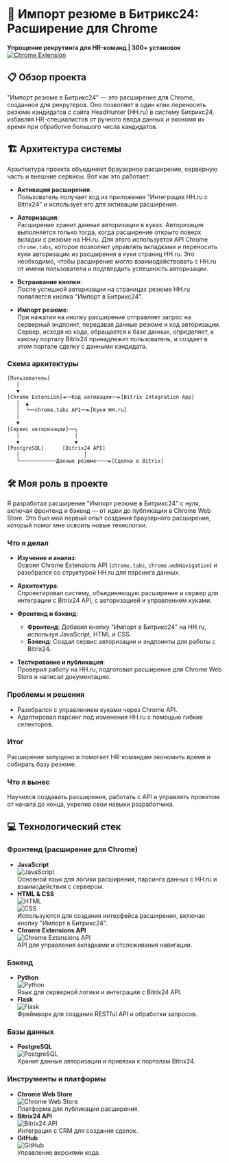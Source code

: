 # 🔄 Импорт резюме в Битрикс24: Расширение для Chrome  
**Упрощение рекрутинга для HR-команд | 300+ установок**  
[![Chrome Extension](https://img.shields.io/badge/Chrome_Web_Store-4.5/5⭐-4285F4?logo=googlechrome&logoColor=white)](https://chromewebstore.google.com/detail/%D0%B8%D0%BC%D0%BF%D0%BE%D1%80%D1%82-%D1%80%D0%B5%D0%B7%D1%8E%D0%BC%D0%B5/mjepbnolegdpfonnhhjjjgffiidibbkc?pli=1)

## 📋 Обзор проекта  
"Импорт резюме в Битрикс24" — это расширение для Chrome, созданное для рекрутеров. Оно позволяет в один клик переносить резюме кандидатов с сайта HeadHunter (HH.ru) в систему Битрикс24, избавляя HR-специалистов от ручного ввода данных и экономя их время при обработке большого числа кандидатов.

## 🏗️ Архитектура системы  
Архитектура проекта объединяет браузерное расширение, серверную часть и внешние сервисы. Вот как это работает:

- **Активация расширения**:  
  Пользователь получает код из приложения "Интеграция HH.ru с Bitrix24" и использует его для активации расширения.

- **Авторизация**:  
  Расширение хранит данные авторизации в куках. Авторизация выполняется только тогда, когда расширение открыто поверх вкладки с резюме на HH.ru. Для этого используется API Chrome `chrome.tabs`, которое позволяет управлять вкладками и переносить куки авторизации из расширения в куки страниц HH.ru. Это необходимо, чтобы расширение могло взаимодействовать с HH.ru от имени пользователя и подтвердить успешность авторизации.

- **Встраивание кнопки**:  
  После успешной авторизации на страницах резюме HH.ru появляется кнопка "Импорт в Битрикс24".

- **Импорт резюме**:  
  При нажатии на кнопку расширение отправляет запрос на серверный эндпоинт, передавая данные резюме и код авторизации. Сервер, исходя из кода, обращается к базе данных, определяет, к какому порталу Bitrix24 принадлежит пользователь, и создает в этом портале сделку с данными кандидата.

### Схема архитектуры  
```bash
[Пользователь]
   │
   ▼
[Chrome Extension]◄──Код активации──►[Bitrix Integration App]
   │  ▲
   │  └──chrome.tabs API──►[Куки HH.ru]
   │
   ▼
[Сервис авторизации]──┐
   │                  │
   ▼                  ▼
[PostgreSQL]      [Bitrix24 API]
   │                     │
   └────────────Данные резюме────►[Сделка в Bitrix]
```

## 🛠️ Моя роль в проекте

Я разработал расширение "Импорт резюме в Битрикс24" с нуля, включая фронтенд и бэкенд — от идеи до публикации в Chrome Web Store. Это был мой первый опыт создания браузерного расширения, который помог мне освоить новые технологии.

### Что я делал

- **Изучение и анализ**:  
  Освоил Chrome Extensions API (`chrome.tabs`, `chrome.webNavigation`) и разобрался со структурой HH.ru для парсинга данных.

- **Архитектура**:  
  Спроектировал систему, объединяющую расширение и сервер для интеграции с Bitrix24 API, с авторизацией и управлением куками.

- **Фронтенд и бэкенд**:  
  - **Фронтенд**: Добавил кнопку "Импорт в Битрикс24" на HH.ru, используя JavaScript, HTML и CSS.  
  - **Бэкенд**: Создал сервис авторизации и эндпоинты для работы с Bitrix24.

- **Тестирование и публикация**:  
  Проверил работу на HH.ru, подготовил расширение для Chrome Web Store и написал документацию.

### Проблемы и решения

- Разобрался с управлением куками через Chrome API.  
- Адаптировал парсинг под изменения HH.ru с помощью гибких селекторов.

### Итог

Расширение запущено и помогает HR-командам экономить время и собирать базу резюме.

### Что я вынес

Научился создавать расширения, работать с API и управлять проектом от начала до конца, укрепив свои навыки разработчика.

## 💻 Технологический стек

### Фронтенд (расширение для Chrome)
- **JavaScript**  
  ![JavaScript](https://img.shields.io/badge/JavaScript-F7DF1E?logo=javascript&logoColor=black)  
  Основной язык для логики расширения, парсинга данных с HH.ru и взаимодействия с сервером.
- **HTML & CSS**  
  ![HTML](https://img.shields.io/badge/HTML-E34F26?logo=html5&logoColor=white)  
  ![CSS](https://img.shields.io/badge/CSS-1572B6?logo=css3&logoColor=white)  
  Используются для создания интерфейса расширения, включая кнопку "Импорт в Битрикс24".
- **Chrome Extensions API**  
  ![Chrome Extensions API](https://img.shields.io/badge/Chrome_Extensions_API-4285F4?logo=googlechrome&logoColor=white)  
  API для управления вкладками и отслеживания навигации.

### Бэкенд
- **Python**  
  ![Python](https://img.shields.io/badge/Python-3776AB?logo=python&logoColor=white)  
  Язык для серверной логики и интеграции с Bitrix24 API.
- **Flask**  
  ![Flask](https://img.shields.io/badge/Flask-%23000000?logo=flask&logoColor=white)  
  Фреймворк для создания RESTful API и обработки запросов.

### Базы данных
- **PostgreSQL**  
  ![PostgreSQL](https://img.shields.io/badge/PostgreSQL-4169E1?logo=postgresql&logoColor=white)  
  Хранит данные авторизации и привязки к порталам Bitrix24.

### Инструменты и платформы
- **Chrome Web Store**  
  ![Chrome Web Store](https://img.shields.io/badge/Chrome_Web_Store-4285F4?logo=googlechrome&logoColor=white)  
  Платформа для публикации расширения.
- **Bitrix24 API**  
  ![Bitrix24 API](https://img.shields.io/badge/Bitrix24_API-00A2FF?logo=bitrix&logoColor=white)  
  Интеграция с CRM для создания сделок.
- **GitHub**  
  ![GitHub](https://img.shields.io/badge/GitHub-181717?logo=github&logoColor=white)  
  Управление версиями кода.
